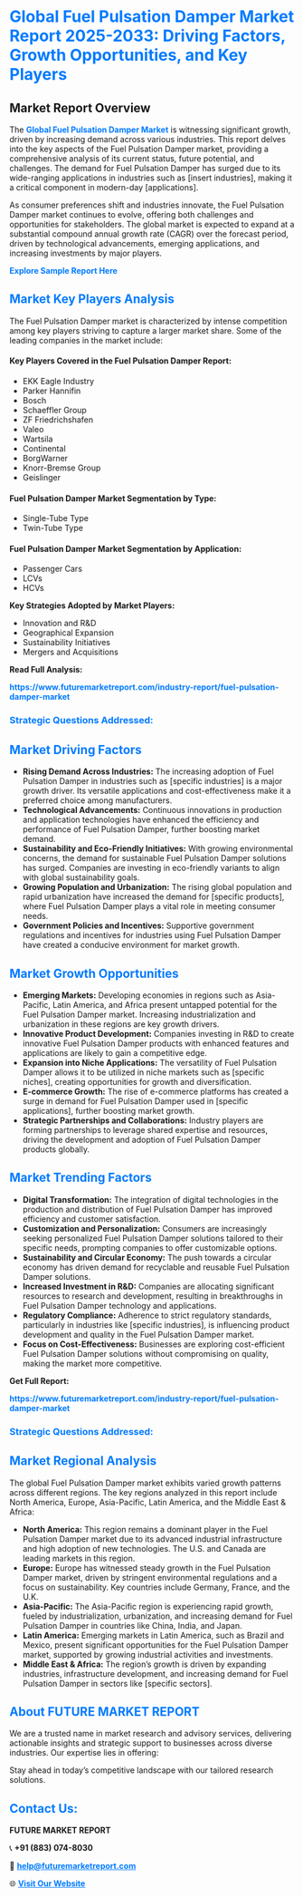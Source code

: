 <h1 style="color: #007BFF;">Global Fuel Pulsation Damper Market Report 2025-2033: Driving Factors, Growth Opportunities, and Key Players</h1>

<section id="overview">
<h2>Market Report Overview</h2>
<p>The <a href="https://www.futuremarketreport.com/industry-report/fuel-pulsation-damper-market" style="color: #007BFF; text-decoration: none;"><strong>Global Fuel Pulsation Damper Market</strong></a> is witnessing significant growth, driven by increasing demand across various industries. This report delves into the key aspects of the Fuel Pulsation Damper market, providing a comprehensive analysis of its current status, future potential, and challenges. The demand for Fuel Pulsation Damper has surged due to its wide-ranging applications in industries such as [insert industries], making it a critical component in modern-day [applications].</p>
<p>As consumer preferences shift and industries innovate, the Fuel Pulsation Damper market continues to evolve, offering both challenges and opportunities for stakeholders. The global market is expected to expand at a substantial compound annual growth rate (CAGR) over the forecast period, driven by technological advancements, emerging applications, and increasing investments by major players.</p>
</section>

<section id="overview">
<p><a href="https://www.futuremarketreport.com/request-sample/reportId=25978" style="color: #007BFF; text-decoration: none;"><strong>Explore Sample Report Here</strong></a></p>
</section>

<section id="key-players">
<h2 style="color: #007BFF;">Market Key Players Analysis</h2>
<p>The Fuel Pulsation Damper market is characterized by intense competition among key players striving to capture a larger market share. Some of the leading companies in the market include:</p>
<h4>Key Players Covered in the Fuel Pulsation Damper Report:</h4>
<ul><li>EKK Eagle Industry</li><li>Parker Hannifin</li><li>Bosch</li><li>Schaeffler Group</li><li>ZF Friedrichshafen</li><li>Valeo</li><li>Wartsila</li><li>Continental</li><li>BorgWarner</li><li>Knorr-Bremse Group</li><li>Geislinger</li></ul>
<h4>Fuel Pulsation Damper Market Segmentation by Type:</h4>
<ul><li>Single-Tube Type</li><li>Twin-Tube Type</li></ul>

<h4>Fuel Pulsation Damper Market Segmentation by Application:</h4>
<ul><li>Passenger Cars</li><li>LCVs</li><li>HCVs</li></ul>
<p><strong>Key Strategies Adopted by Market Players:</strong></p>
<ul>
<li>Innovation and R&D</li>
<li>Geographical Expansion</li>
<li>Sustainability Initiatives</li>
<li>Mergers and Acquisitions</li>
</ul>
</section>

<section>
<p><strong>Read Full Analysis: </strong></p><a href="https://www.futuremarketreport.com/industry-report/fuel-pulsation-damper-market" style="color: #007BFF; text-decoration: none;"><strong>https://www.futuremarketreport.com/industry-report/fuel-pulsation-damper-market</strong></a>
<h3 style="color: #007BFF;">Strategic Questions Addressed:</h3>
</section>

<section id="driving-factors">
<h2 style="color: #007BFF;">Market Driving Factors</h2>
<ul>
<li><strong>Rising Demand Across Industries:</strong> The increasing adoption of Fuel Pulsation Damper in industries such as [specific industries] is a major growth driver. Its versatile applications and cost-effectiveness make it a preferred choice among manufacturers.</li>
<li><strong>Technological Advancements:</strong> Continuous innovations in production and application technologies have enhanced the efficiency and performance of Fuel Pulsation Damper, further boosting market demand.</li>
<li><strong>Sustainability and Eco-Friendly Initiatives:</strong> With growing environmental concerns, the demand for sustainable Fuel Pulsation Damper solutions has surged. Companies are investing in eco-friendly variants to align with global sustainability goals.</li>
<li><strong>Growing Population and Urbanization:</strong> The rising global population and rapid urbanization have increased the demand for [specific products], where Fuel Pulsation Damper plays a vital role in meeting consumer needs.</li>
<li><strong>Government Policies and Incentives:</strong> Supportive government regulations and incentives for industries using Fuel Pulsation Damper have created a conducive environment for market growth.</li>
</ul>
</section>

<section id="growth-opportunities">
<h2 style="color: #007BFF;">Market Growth Opportunities</h2>
<ul>
<li><strong>Emerging Markets:</strong> Developing economies in regions such as Asia-Pacific, Latin America, and Africa present untapped potential for the Fuel Pulsation Damper market. Increasing industrialization and urbanization in these regions are key growth drivers.</li>
<li><strong>Innovative Product Development:</strong> Companies investing in R&D to create innovative Fuel Pulsation Damper products with enhanced features and applications are likely to gain a competitive edge.</li>
<li><strong>Expansion into Niche Applications:</strong> The versatility of Fuel Pulsation Damper allows it to be utilized in niche markets such as [specific niches], creating opportunities for growth and diversification.</li>
<li><strong>E-commerce Growth:</strong> The rise of e-commerce platforms has created a surge in demand for Fuel Pulsation Damper used in [specific applications], further boosting market growth.</li>
<li><strong>Strategic Partnerships and Collaborations:</strong> Industry players are forming partnerships to leverage shared expertise and resources, driving the development and adoption of Fuel Pulsation Damper products globally.</li>
</ul>
</section>

<section id="trending-factors">
<h2 style="color: #007BFF;">Market Trending Factors</h2>
<ul>
<li><strong>Digital Transformation:</strong> The integration of digital technologies in the production and distribution of Fuel Pulsation Damper has improved efficiency and customer satisfaction.</li>
<li><strong>Customization and Personalization:</strong> Consumers are increasingly seeking personalized Fuel Pulsation Damper solutions tailored to their specific needs, prompting companies to offer customizable options.</li>
<li><strong>Sustainability and Circular Economy:</strong> The push towards a circular economy has driven demand for recyclable and reusable Fuel Pulsation Damper solutions.</li>
<li><strong>Increased Investment in R&D:</strong> Companies are allocating significant resources to research and development, resulting in breakthroughs in Fuel Pulsation Damper technology and applications.</li>
<li><strong>Regulatory Compliance:</strong> Adherence to strict regulatory standards, particularly in industries like [specific industries], is influencing product development and quality in the Fuel Pulsation Damper market.</li>
<li><strong>Focus on Cost-Effectiveness:</strong> Businesses are exploring cost-efficient Fuel Pulsation Damper solutions without compromising on quality, making the market more competitive.</li>
</ul>
</section>

<section>
<p><strong>Get Full Report: </strong></p><a href="https://www.futuremarketreport.com/industry-report/fuel-pulsation-damper-market" style="color: #007BFF; text-decoration: none;"><strong>https://www.futuremarketreport.com/industry-report/fuel-pulsation-damper-market</strong></a>
<h3 style="color: #007BFF;">Strategic Questions Addressed:</h3>
</section>


<section id="regional-analysis">
<h2 style="color: #007BFF;">Market Regional Analysis</h2>
<p>The global Fuel Pulsation Damper market exhibits varied growth patterns across different regions. The key regions analyzed in this report include North America, Europe, Asia-Pacific, Latin America, and the Middle East & Africa:</p>
<ul>
<li><strong>North America:</strong> This region remains a dominant player in the Fuel Pulsation Damper market due to its advanced industrial infrastructure and high adoption of new technologies. The U.S. and Canada are leading markets in this region.</li>
<li><strong>Europe:</strong> Europe has witnessed steady growth in the Fuel Pulsation Damper market, driven by stringent environmental regulations and a focus on sustainability. Key countries include Germany, France, and the U.K.</li>
<li><strong>Asia-Pacific:</strong> The Asia-Pacific region is experiencing rapid growth, fueled by industrialization, urbanization, and increasing demand for Fuel Pulsation Damper in countries like China, India, and Japan.</li>
<li><strong>Latin America:</strong> Emerging markets in Latin America, such as Brazil and Mexico, present significant opportunities for the Fuel Pulsation Damper market, supported by growing industrial activities and investments.</li>
<li><strong>Middle East & Africa:</strong> The region’s growth is driven by expanding industries, infrastructure development, and increasing demand for Fuel Pulsation Damper in sectors like [specific sectors].</li>
</ul>
</section>

<footer>
<h2 style="color: #007BFF;">About FUTURE MARKET REPORT</h2>
<p>We are a trusted name in market research and advisory services, delivering actionable insights and strategic support to businesses across diverse industries. Our expertise lies in offering:</p>

<p>Stay ahead in today’s competitive landscape with our tailored research solutions.</p>

<h2 style="color: #007BFF;">Contact Us:</h2>
<p><strong>FUTURE MARKET REPORT</strong></p>
<p>📞 <strong>+91 (883) 074-8030</strong></p>
<p>📧 <strong><a href="mailto:help@futuremarketreport.com" style="color: #007BFF;">help@futuremarketreport.com</a></strong></p>
<p>🌐 <strong><a href="https://www.futuremarketreport.com/" style="color: #007BFF;">Visit Our Website</a></strong></p>
</footer>